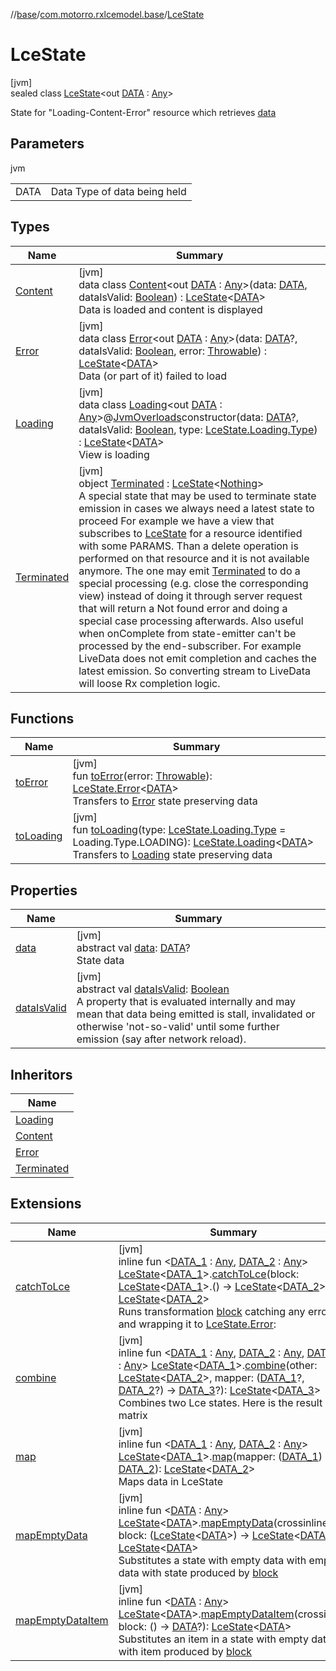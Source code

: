 //[base](../../../index.md)/[com.motorro.rxlcemodel.base](../index.md)/[LceState](index.md)

# LceState

[jvm]\
sealed class [LceState](index.md)&lt;out [DATA](index.md) : [Any](https://kotlinlang.org/api/latest/jvm/stdlib/kotlin/-any/index.html)&gt;

State for "Loading-Content-Error" resource which retrieves [data](data.md)

## Parameters

jvm

| | |
|---|---|
| DATA | Data Type of data being held |

## Types

| Name | Summary |
|---|---|
| [Content](-content/index.md) | [jvm]<br>data class [Content](-content/index.md)&lt;out [DATA](-content/index.md) : [Any](https://kotlinlang.org/api/latest/jvm/stdlib/kotlin/-any/index.html)&gt;(data: [DATA](-content/index.md), dataIsValid: [Boolean](https://kotlinlang.org/api/latest/jvm/stdlib/kotlin/-boolean/index.html)) : [LceState](index.md)&lt;[DATA](-content/index.md)&gt; <br>Data is loaded and content is displayed |
| [Error](-error/index.md) | [jvm]<br>data class [Error](-error/index.md)&lt;out [DATA](-error/index.md) : [Any](https://kotlinlang.org/api/latest/jvm/stdlib/kotlin/-any/index.html)&gt;(data: [DATA](-error/index.md)?, dataIsValid: [Boolean](https://kotlinlang.org/api/latest/jvm/stdlib/kotlin/-boolean/index.html), error: [Throwable](https://kotlinlang.org/api/latest/jvm/stdlib/kotlin/-throwable/index.html)) : [LceState](index.md)&lt;[DATA](-error/index.md)&gt; <br>Data (or part of it) failed to load |
| [Loading](-loading/index.md) | [jvm]<br>data class [Loading](-loading/index.md)&lt;out [DATA](-loading/index.md) : [Any](https://kotlinlang.org/api/latest/jvm/stdlib/kotlin/-any/index.html)&gt;@[JvmOverloads](https://kotlinlang.org/api/latest/jvm/stdlib/kotlin.jvm/-jvm-overloads/index.html)constructor(data: [DATA](-loading/index.md)?, dataIsValid: [Boolean](https://kotlinlang.org/api/latest/jvm/stdlib/kotlin/-boolean/index.html), type: [LceState.Loading.Type](-loading/-type/index.md)) : [LceState](index.md)&lt;[DATA](-loading/index.md)&gt; <br>View is loading |
| [Terminated](-terminated/index.md) | [jvm]<br>object [Terminated](-terminated/index.md) : [LceState](index.md)&lt;[Nothing](https://kotlinlang.org/api/latest/jvm/stdlib/kotlin/-nothing/index.html)&gt; <br>A special state that may be used to terminate state emission in cases we always need a latest state to proceed For example we have a view that subscribes to [LceState](index.md) for a resource identified with some PARAMS. Than a delete operation is performed on that resource and it is not available anymore. The one may emit [Terminated](-terminated/index.md) to do a special processing (e.g. close the corresponding view) instead of doing it through server request that will return a Not found error and doing a special case processing afterwards. Also useful when onComplete from state-emitter can't be processed by the end-subscriber. For example LiveData does not emit completion and caches the latest emission. So converting stream to LiveData will loose Rx completion logic. |

## Functions

| Name | Summary |
|---|---|
| [toError](to-error.md) | [jvm]<br>fun [toError](to-error.md)(error: [Throwable](https://kotlinlang.org/api/latest/jvm/stdlib/kotlin/-throwable/index.html)): [LceState.Error](-error/index.md)&lt;[DATA](index.md)&gt;<br>Transfers to [Error](-error/index.md) state preserving data |
| [toLoading](to-loading.md) | [jvm]<br>fun [toLoading](to-loading.md)(type: [LceState.Loading.Type](-loading/-type/index.md) = Loading.Type.LOADING): [LceState.Loading](-loading/index.md)&lt;[DATA](index.md)&gt;<br>Transfers to [Loading](-loading/index.md) state preserving data |

## Properties

| Name | Summary |
|---|---|
| [data](data.md) | [jvm]<br>abstract val [data](data.md): [DATA](index.md)?<br>State data |
| [dataIsValid](data-is-valid.md) | [jvm]<br>abstract val [dataIsValid](data-is-valid.md): [Boolean](https://kotlinlang.org/api/latest/jvm/stdlib/kotlin/-boolean/index.html)<br>A property that is evaluated internally and may mean that data being emitted is stall, invalidated or otherwise 'not-so-valid' until some further emission (say after network reload). |

## Inheritors

| Name |
|---|
| [Loading](-loading/index.md) |
| [Content](-content/index.md) |
| [Error](-error/index.md) |
| [Terminated](-terminated/index.md) |

## Extensions

| Name | Summary |
|---|---|
| [catchToLce](../catch-to-lce.md) | [jvm]<br>inline fun &lt;[DATA_1](../catch-to-lce.md) : [Any](https://kotlinlang.org/api/latest/jvm/stdlib/kotlin/-any/index.html), [DATA_2](../catch-to-lce.md) : [Any](https://kotlinlang.org/api/latest/jvm/stdlib/kotlin/-any/index.html)&gt; [LceState](index.md)&lt;[DATA_1](../catch-to-lce.md)&gt;.[catchToLce](../catch-to-lce.md)(block: [LceState](index.md)&lt;[DATA_1](../catch-to-lce.md)&gt;.() -&gt; [LceState](index.md)&lt;[DATA_2](../catch-to-lce.md)&gt;): [LceState](index.md)&lt;[DATA_2](../catch-to-lce.md)&gt;<br>Runs transformation [block](../catch-to-lce.md) catching any error and wrapping it to [LceState.Error](-error/index.md): |
| [combine](../combine.md) | [jvm]<br>inline fun &lt;[DATA_1](../combine.md) : [Any](https://kotlinlang.org/api/latest/jvm/stdlib/kotlin/-any/index.html), [DATA_2](../combine.md) : [Any](https://kotlinlang.org/api/latest/jvm/stdlib/kotlin/-any/index.html), [DATA_3](../combine.md) : [Any](https://kotlinlang.org/api/latest/jvm/stdlib/kotlin/-any/index.html)&gt; [LceState](index.md)&lt;[DATA_1](../combine.md)&gt;.[combine](../combine.md)(other: [LceState](index.md)&lt;[DATA_2](../combine.md)&gt;, mapper: ([DATA_1](../combine.md)?, [DATA_2](../combine.md)?) -&gt; [DATA_3](../combine.md)?): [LceState](index.md)&lt;[DATA_3](../combine.md)&gt;<br>Combines two Lce states. Here is the result state matrix | Receiver   | other      | Result     | |------------|------------|------------| | Loading    | Loading    | Loading    | | Loading    | Content    | Loading    | | Loading    | Error      | Error      | | Loading    | Terminated | Terminated | | Content    | Loading    | Loading    | | Content    | Content    | Content*   | | Content    | Error      | Error      | | Content    | Terminated | Terminated | | Error      | Loading    | Error      | | Error      | Content    | Error      | | Error      | Error      | Error      | | Error      | Terminated | Terminated | | Terminated | Loading    | Terminated | | Terminated | Content    | Terminated | | Terminated | Error      | Terminated | | Terminated | Terminated | Terminated | |
| [map](../map.md) | [jvm]<br>inline fun &lt;[DATA_1](../map.md) : [Any](https://kotlinlang.org/api/latest/jvm/stdlib/kotlin/-any/index.html), [DATA_2](../map.md) : [Any](https://kotlinlang.org/api/latest/jvm/stdlib/kotlin/-any/index.html)&gt; [LceState](index.md)&lt;[DATA_1](../map.md)&gt;.[map](../map.md)(mapper: ([DATA_1](../map.md)) -&gt; [DATA_2](../map.md)): [LceState](index.md)&lt;[DATA_2](../map.md)&gt;<br>Maps data in LceState |
| [mapEmptyData](../map-empty-data.md) | [jvm]<br>inline fun &lt;[DATA](../map-empty-data.md) : [Any](https://kotlinlang.org/api/latest/jvm/stdlib/kotlin/-any/index.html)&gt; [LceState](index.md)&lt;[DATA](../map-empty-data.md)&gt;.[mapEmptyData](../map-empty-data.md)(crossinline block: ([LceState](index.md)&lt;[DATA](../map-empty-data.md)&gt;) -&gt; [LceState](index.md)&lt;[DATA](../map-empty-data.md)&gt;): [LceState](index.md)&lt;[DATA](../map-empty-data.md)&gt;<br>Substitutes a state with empty data with empty data with state produced by [block](../map-empty-data.md) |
| [mapEmptyDataItem](../map-empty-data-item.md) | [jvm]<br>inline fun &lt;[DATA](../map-empty-data-item.md) : [Any](https://kotlinlang.org/api/latest/jvm/stdlib/kotlin/-any/index.html)&gt; [LceState](index.md)&lt;[DATA](../map-empty-data-item.md)&gt;.[mapEmptyDataItem](../map-empty-data-item.md)(crossinline block: () -&gt; [DATA](../map-empty-data-item.md)?): [LceState](index.md)&lt;[DATA](../map-empty-data-item.md)&gt;<br>Substitutes an item in a state with empty data with item produced by [block](../map-empty-data-item.md) |
